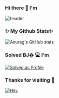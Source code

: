 ### Hi there 👋  I'm
![header](https://capsule-render.vercel.app/api?type=waving&color=timeGradient&height=300&section=header&text=Hwang%20Hyeongeun&animation=twinkling&fontSize=90)
### ✨ My Github Stats✨
![Anurag's GitHub stats](https://github-readme-stats.vercel.app/api?username=hwanghyeongeun&count_private=true&include_all_commits=True&show_icons=true&theme=buefy)
### Solved BJ� 💻  I'm
[![Solved.ac Profile](http://mazassumnida.wtf/api/v2/generate_badge?boj=hwanghyeongeun)](https://solved.ac/hwanghyeongeun/)
### Thanks for visiting 🚪
[![Hits](https://hits.seeyoufarm.com/api/count/incr/badge.svg?url=https%3A%2F%2Fgithub.com%2Fhwanghyeongeun&count_bg=%2379C83D&title_bg=%23555555&icon=&icon_color=%23E7E7E7&title=hits&edge_flat=false)](https://hits.seeyoufarm.com)







<!--
Here are some ideas to get you started:
**SoominRyu/SoominRyu** is a ✨ _special_ ✨ repository because its `README.md` (this file) appears on your GitHub profile.
- 🔭 I’m currently working on ...
- 🌱 I’m currently learning ...
- 👯 I’m looking to collaborate on ...
- 🤔 I’m looking for help with ...
- 💬 Ask me about ...
- 📫 How to reach me: ...
- 😄 Pronouns: ...
- ⚡ Fun fact: ...
-->
